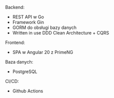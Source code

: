 Backend:
- REST API w Go
- Framework Gin
- GORM do obsługi bazy danych
- Written in use DDD Clean Architecture + CQRS

Frontend:
- SPA w Angular 20 z PrimeNG

Baza danych:
- PostgreSQL

CI/CD:
- Github Actions
